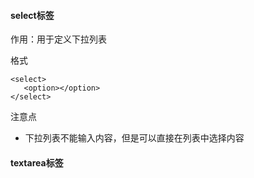 #### select标签

作用：用于定义下拉列表

格式

```
<select>
   <option></option>
</select>
```

注意点

* 下拉列表不能输入内容，但是可以直接在列表中选择内容

#### textarea标签



